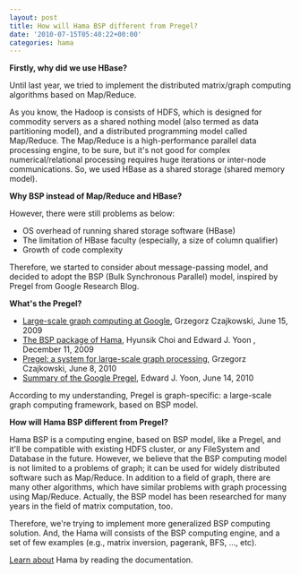 ```yaml
---
layout: post
title: How will Hama BSP different from Pregel?
date: '2010-07-15T05:40:22+00:00'
categories: hama
---
```

<b>Firstly, why did we use HBase?</b>

Until last year, we tried to implement the distributed matrix/graph computing algorithms based on Map/Reduce.

As you know, the Hadoop is consists of HDFS, which is designed for commodity servers as a shared nothing model (also termed as data partitioning model), and a distributed programming model called Map/Reduce. The Map/Reduce is a high-performance parallel data processing engine, to be sure, but it's not good for complex numerical/relational processing requires huge iterations or inter-node communications. So, we used HBase as a shared storage (shared memory model).

<b>Why BSP instead of Map/Reduce and HBase?</b>

However, there were still problems as below:

<ul><li>OS overhead of running shared storage software (HBase)</li><li>The limitation of HBase faculty (especially, a size of column qualifier)</li><li>Growth of code complexity</li></ul>

Therefore, we started to consider about message-passing model, and decided to adopt the BSP (Bulk Synchronous Parallel) model, inspired by Pregel from Google Research Blog.

<b>What's the Pregel?</b>

 <ul><li><a href="http://googleresearch.blogspot.com/2009/06/large-scale-graph-computing-at-google.html">Large-scale graph computing at Google</a>, Grzegorz Czajkowski, June 15, 2009</li><li><a href="http://blog.udanax.org/2009/12/bsp-package-of-hama-on-hadoop-is-now.html">The BSP package of Hama</a>, Hyunsik Choi and Edward J. Yoon , December 11, 2009</li><li><a href="http://doi.acm.org/10.1145/1807167.1807184">Pregel: a system for large-scale graph processing</a>, Grzegorz Czajkowski, June 8, 2010</li><li><a href="http://blog.udanax.org/2010/06/summary-of-google-pregel.html">Summary of the Google Pregel</a>, Edward J. Yoon, June 14, 2010</li></ul>

According to my understanding, Pregel is graph-specific: a large-scale graph computing framework, based on BSP model. 

<b>How will Hama BSP different from Pregel?</b>

Hama BSP is a computing engine, based on BSP model, like a Pregel, and it'll be compatible with existing HDFS cluster, or any FileSystem and Database in the future. However, we believe that the BSP computing model is not limited to a problems of graph; it can be used for widely distributed software such as Map/Reduce. In addition to a field of graph, there are many other algorithms, which have similar problems with graph processing using Map/Reduce. Actually, the BSP model has been researched for many years in the field of matrix computation, too.

Therefore, we're trying to implement more generalized BSP computing solution. And, the Hama will consists of the BSP computing engine, and a set of few examples (e.g., matrix inversion, pagerank, BFS, ..., etc). 

<a href="http://wiki.apache.org/hama/">Learn about</a> Hama by reading the documentation.
